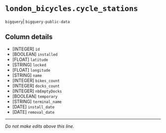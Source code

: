# `london_bicycles.cycle_stations`
`bigquery`| `bigquery-public-data`

## Column details
* [INTEGER]   `id`
* [BOOLEAN]   `installed`
* [FLOAT]     `latitude`
* [STRING]    `locked`
* [FLOAT]     `longitude`
* [STRING]    `name`
* [INTEGER]   `bikes_count`
* [INTEGER]   `docks_count`
* [INTEGER]   `nbEmptyDocks`
* [BOOLEAN]   `temporary`
* [STRING]    `terminal_name`
* [DATE]      `install_date`
* [DATE]      `removal_date`

-------------------------------------------------------------------------------
*Do not make edits above this line.*
